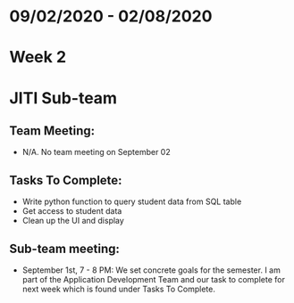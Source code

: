 # 09/02/2020 - 02/08/2020
# Week 2
# JITI Sub-team

## Team Meeting:
  - N/A. No team meeting on September 02

## Tasks To Complete:
  - Write python function to query student data from SQL table
  - Get access to student data
  - Clean up the UI and display

## Sub-team meeting:
  - September 1st, 7 - 8 PM: We set concrete goals for the semester. I am part of the Application Development Team and our
    task to complete for next week which is found under Tasks To Complete.  
